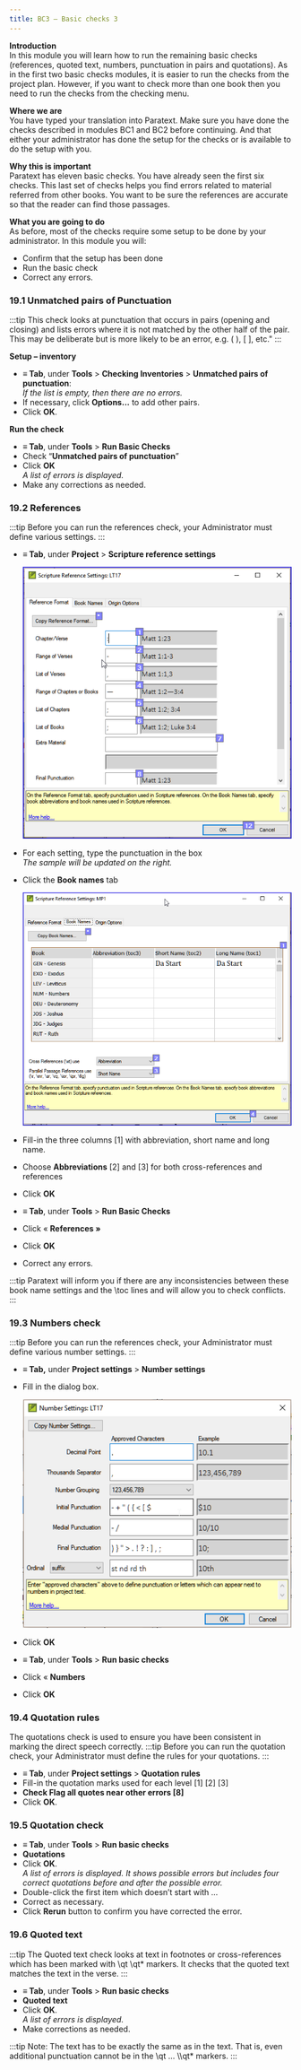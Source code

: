 ```yaml
---
title: BC3 – Basic checks 3
---
```

**Introduction**  
In this module you will learn how to run the remaining basic checks (references, quoted text, numbers, punctuation in pairs and quotations). As in the first two basic checks modules, it is easier to run the checks from the project plan. However, if you want to check more than one book then you need to run the checks from the checking menu.

**Where we are**  
You have typed your translation into Paratext. Make sure you have done the checks described in modules BC1 and BC2 before continuing. And that either your administrator has done the setup for the checks or is available to do the setup with you.

**Why this is important**  
Paratext has eleven basic checks. You have already seen the first six checks. This last set of checks helps you find errors related to material referred from other books. You want to be sure the references are accurate so that the reader can find those passages.

**What you are going to do**  
As before, most of the checks require some setup to be done by your administrator. In this module you will:

-   Confirm that the setup has been done
-   Run the basic check
-   Correct any errors.

### 19.1 Unmatched pairs of Punctuation
:::tip
This check looks at punctuation that occurs in pairs (opening and closing) and lists errors where it is not matched by the other half of the pair. This may be deliberate but is more likely to be an error, e.g. ( ), [ ], etc."
:::

**Setup – inventory**  
-   **≡ Tab**, under **Tools** \> **Checking Inventories** \> **Unmatched pairs of punctuation**:  
    *If the list is empty, then there are no errors.*
-   If necessary, click **Options...** to add other pairs.
-   Click **OK**.

**Run the check**  
-   **≡ Tab**, under **Tools** \> **Run Basic Checks**
-   Check “**Unmatched pairs of punctuation**”
-   Click **OK**  
    *A list of errors is displayed.*
-   Make any corrections as needed.

### 19.2 References
:::tip
Before you can run the references check, your Administrator must define various settings.
:::
-   **≡ Tab**, under **Project** \> **Scripture reference settings**

    ![](../media/3c1285a01332fb29eae740742aa7e93f.png)

-   For each setting, type the punctuation in the box  
    *The sample will be updated on the right.*
-   Click the **Book names** tab

    ![](../media/467ba2802d10332431011d3088c21007.png)

-   Fill-in the three columns [1] with abbreviation, short name and long name.
-   Choose **Abbreviations** [2] and [3] for both cross-references and references
-   Click **OK**
-   **≡ Tab**, under **Tools** \> **Run Basic Checks**
-   Click « **References »**
-   Click **OK**
-   Correct any errors.

:::tip
Paratext will inform you if there are any inconsistencies between these book name settings and the \\toc lines and will allow you to check conflicts.
:::
### 19.3 Numbers check
:::tip
Before you can run the references check, your Administrator must define various number settings.
:::
-   **≡ Tab,** under **Project settings** \> **Number settings**
-   Fill in the dialog box.

    ![](../media/4b329d472418ce7ddd29314a741ea75c.png)

-   Click **OK**
-   **≡ Tab**, under **Tools** \> **Run basic checks**
-   Click « **Numbers**
-   Click **OK**

### 19.4 Quotation rules

The quotations check is used to ensure you have been consistent in marking the direct speech correctly.
:::tip
Before you can run the quotation check, your Administrator must define the rules for your quotations.
:::
-   **≡ Tab**, under **Project settings** \> **Quotation rules**
-   Fill-in the quotation marks used for each level [1] [2] [3]
-   **Check Flag all quotes near other errors [8]**
-   Click **OK**.

### 19.5 Quotation check

-   **≡ Tab**, under **Tools** \> **Run basic checks**
-   **Quotations**
-   Click **OK**.  
    *A list of errors is displayed. It shows possible errors but includes four correct quotations before and after the possible error.*
-   Double-click the first item which doesn’t start with ...
-   Correct as necessary.
-   Click **Rerun** button to confirm you have corrected the error.

### 19.6 Quoted text
:::tip
The Quoted text check looks at text in footnotes or cross-references which has been marked with \\qt \\qt\* markers. It checks that the quoted text matches the text in the verse.
:::
-   **≡ Tab**, under **Tools** \> **Run basic checks**
-   **Quoted text**
-   Click **OK**.  
    *A list of errors is displayed.*
-   Make corrections as needed.

:::tip
Note: The text has to be exactly the same as in the text. That is, even additional punctuation cannot be in the \\qt … \\\\qt\* markers.
:::

